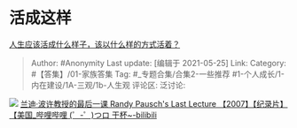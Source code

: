 # 活成这样
[人生应该活成什么样子，该以什么样的方式活着？](https://www.zhihu.com/question/290003248/answer/1344906957)

> Author: #Anonymity
> Last update: [编辑于 2021-05-25]
> Link:
> Category: #【答集】/01-家族答集
> Tag: #_专题合集/合集2-一些推荐 #1-个人成长/1-内在建设/1A-三观/1b-人生观
> 评论区:
> 泛讨论:

![](https://pic1.zhimg.com/50/v2-b8d3a7e143c4d0aa79dce79de38f7a58_hd.jpg?source=1940ef5c)
[兰迪·波许教授的最后一课 Randy Pausch's Last Lecture 【2007】【纪录片】【美国\_哔哩哔哩 (゜-゜)つロ 干杯~-bilibili](https://link.zhihu.com/?target=https%3A//m.bilibili.com/video/BV1ks411a7Xq%3Fp%3D1%26share_medium%3Diphone%26share_plat%3Dios%26share_source%3DCOPY%26share_tag%3Ds_i%26timestamp%3D1594998924%26unique_k%3DiKE8WR)
